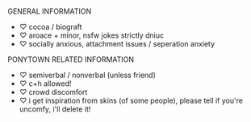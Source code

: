 ###
GENERAL INFORMATION
- ♡ cocoa / biograft
- ♡ aroace + minor, nsfw jokes strictly dniuc
- ♡ socially anxious, attachment issues / seperation anxiety

PONYTOWN RELATED INFORMATION
- ♡ semiverbal / nonverbal (unless friend)
- ♡ c+h allowed!
- ♡ crowd discomfort
- ♡ i get inspiration from skins (of some people), please tell if you're uncomfy, i'll delete it!
<!--
**cocoagraft/cocoagraft** is a ✨ _special_ ✨ repository because its `README.md` (this file) appears on your GitHub profile.

Here are some ideas to get you started:

- 🔭 I’m currently working on ...
- 🌱 I’m currently learning ...
- 👯 I’m looking to collaborate on ...
- 🤔 I’m looking for help with ...
- 💬 Ask me about ...
- 📫 How to reach me: ...
- 😄 Pronouns: ...
- ⚡ Fun fact: ...
-->
